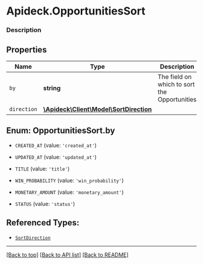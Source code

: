 # Apideck.OpportunitiesSort

### Description

## Properties
Name | Type | Description | Notes
------------ | ------------- | ------------- | -------------
`by` | **string** | The field on which to sort the Opportunities | [optional] 
`direction` | [**\Apideck\Client\Model\SortDirection**](SortDirection.md) |  | [optional] 





<a name="BY"></a>
## Enum: OpportunitiesSort.by


* `CREATED_AT` (value: `'created_at'`)

* `UPDATED_AT` (value: `'updated_at'`)

* `TITLE` (value: `'title'`)

* `WIN_PROBABILITY` (value: `'win_probability'`)

* `MONETARY_AMOUNT` (value: `'monetary_amount'`)

* `STATUS` (value: `'status'`)




## Referenced Types:

* [`SortDirection`](SortDirection.md)

---

[[Back to top]](#) [[Back to API list]](../../../../README.md#documentation-for-api-endpoints) [[Back to README]](../../../../README.md)


